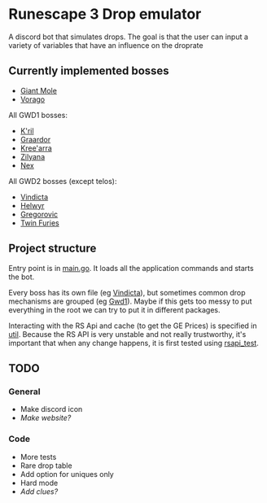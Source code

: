 # Runescape 3 Drop emulator

A discord bot that simulates drops. 
The goal is that the user can input a variety of variables that have an influence on the droprate

## Currently implemented bosses

- [Giant Mole]('./giantmole.go)
- [Vorago]('./vorago.go)

All GWD1 bosses:
- [K'ril](./kril.go)
- [Graardor](./graardor.go)
- [Kree'arra](./kreearra.go)
- [Zilyana](./zilyana.go)
- [Nex](./nex.go)

All GWD2 bosses (except telos):
- [Vindicta](./vindicta.go)
- [Helwyr](./helwyr.go)
- [Gregorovic](./gregorovic.go)
- [Twin Furies](./twinfuries.go)

## Project structure

Entry point is in [main.go](./main.go). It loads all the application commands and starts the bot.

Every boss has its own file (eg [Vindicta](./vindicta.go)), but sometimes common drop mechanisms are grouped (eg [Gwd1](./gwd1.go)).
Maybe if this gets too messy to put everything in the root we can try to put it in different packages.

Interacting with the RS Api and cache (to get the GE Prices) is specified in [util]('./runescape/util). Because the RS API is very unstable and not really trustworthy, it's important that when any change happens, it is first tested using [rsapi_test]('./runescape/util/rsapi_test.go).

## TODO

### General

- Make discord icon
- _Make website?_

### Code

- More tests
- Rare drop table
- Add option for uniques only
- Hard mode
- _Add clues?_
